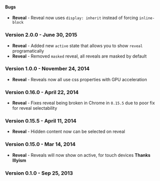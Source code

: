 #### Bugs

- **Reveal** - Reveal now uses `display: inherit` instead of forcing `inline-block`

### Version 2.0.0 - June 30, 2015

- **Reveal** - Added new `active` state that allows you to show `reveal` programatically
- **Reveal** - Removed `masked` reveal, all reveals are masked by default

### Version 1.0.0 - November 24, 2014

- **Reveal** - Reveals now all use css properties with GPU acceleration

### Version 0.16.0 - April 22, 2014

- **Reveal** - Fixes reveal being broken in Chrome in ``0.15.5`` due to poor fix for reveal selectability

### Version 0.15.5 - April 11, 2014

- **Reveal** - Hidden content now can be selected on reveal

### Version 0.15.0 - Mar 14, 2014

- **Reveal** - Reveals will now show on active, for touch devices **Thanks Illyism**

### Version 0.1.0 - Sep 25, 2013